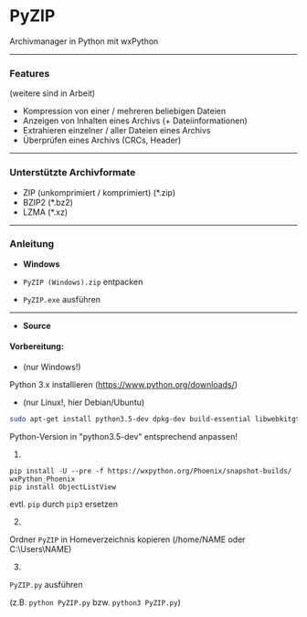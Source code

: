# PyZIP
Archivmanager in Python mit wxPython
***
### Features
(weitere sind in Arbeit)

- Kompression von einer / mehreren beliebigen Dateien
- Anzeigen von Inhalten eines Archivs (+ Dateiinformationen)
- Extrahieren einzelner / aller Dateien eines Archivs
- Überprüfen eines Archivs (CRCs, Header)

***
### Unterstützte Archivformate

- ZIP (unkomprimiert / komprimiert) (*.zip)
- BZIP2 (*.bz2)
- LZMA (*.xz)

***
### Anleitung

- **Windows**

- ``PyZIP (Windows).zip`` entpacken

- ``PyZIP.exe`` ausführen

***
- **Source**

#### Vorbereitung:

- (nur Windows!)

Python 3.x installieren (https://www.python.org/downloads/)

- (nur Linux!, hier Debian/Ubuntu)

```bash
sudo apt-get install python3.5-dev dpkg-dev build-essential libwebkitgtk-dev libjpeg-dev libtiff-dev libgtk2.0-dev libsdl1.2-dev libgstreamer-plugins-base0.10-dev libnotify-dev freeglut3 freeglut3-dev python3-pip python3-setuptools
```
Python-Version in "python3.5-dev" entsprechend anpassen!


1.

```
pip install -U --pre -f https://wxpython.org/Phoenix/snapshot-builds/ wxPython_Phoenix
pip install ObjectListView
```
evtl. ``pip`` durch ``pip3`` ersetzen

2.

Ordner ``PyZIP`` in Homeverzeichnis kopieren (/home/NAME oder C:\Users\NAME)

3.

``PyZIP.py`` ausführen

(z.B. ``python PyZIP.py`` bzw. ``python3 PyZIP.py``)
